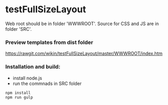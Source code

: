 testFullSizeLayout
========

Web root should be in folder 'WWWROOT'. Source for CSS and JS are in folder 'SRC'.

### Preview templates from dist folder
https://rawgit.com/wikin/testFullSizeLayout/master/WWWROOT/index.htm


### Installation and build:
* install node.js
* run the commnads in SRC folder

```
npm install
npm run gulp
```
